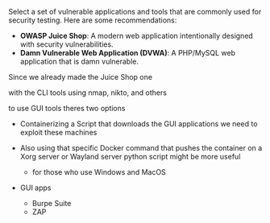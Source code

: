 Select a set of vulnerable applications and tools that are commonly used for security testing. Here are some recommendations:

- **OWASP Juice Shop**: A modern web application intentionally designed with security vulnerabilities.
- **Damn Vulnerable Web Application (DVWA)**: A PHP/MySQL web application that is damn vulnerable.

Since we already made the Juice Shop one 

with the CLI tools using nmap, nikto, and others 

to use GUI tools theres two options 

- Containerizing a Script that downloads the GUI applications we need to exploit these machines 
- Also using that specific Docker command that pushes the container on a Xorg server or Wayland server python script might be more useful 
	- for those who use Windows and MacOS

- GUI apps 
	- Burpe Suite 
	- ZAP 